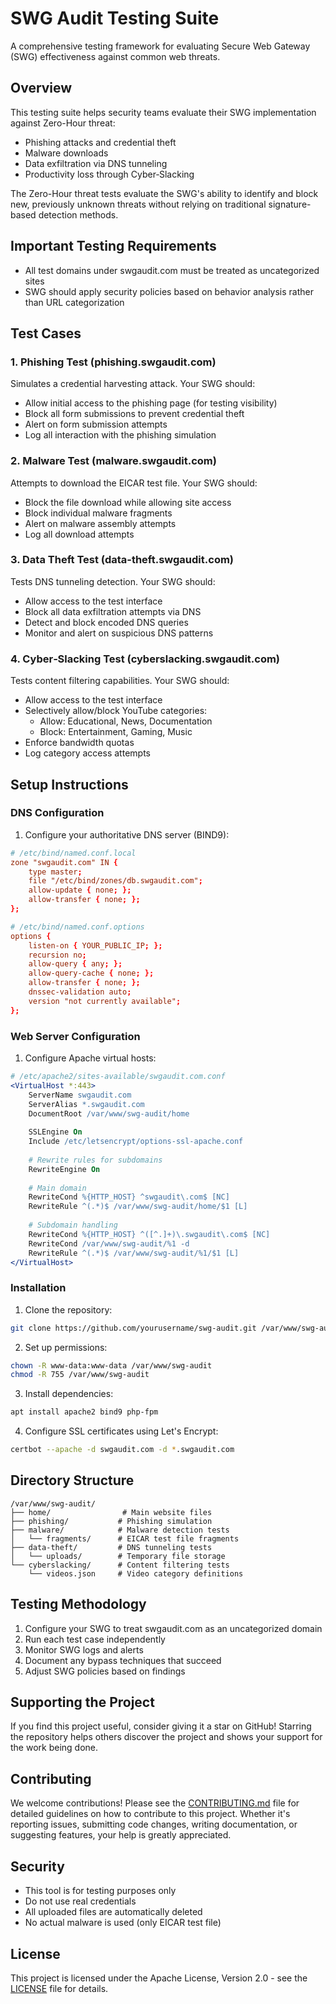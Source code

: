 <!--
   Copyright 2024 SWG Audit Contributors

   Licensed under the Apache License, Version 2.0 (the "License");
   you may not use this file except in compliance with the License.
   You may obtain a copy of the License at

       http://www.apache.org/licenses/LICENSE-2.0

   Unless required by applicable law or agreed to in writing, software
   distributed under the License is distributed on an "AS IS" BASIS,
   WITHOUT WARRANTIES OR CONDITIONS OF ANY KIND, either express or implied.
   See the License for the specific language governing permissions and
   limitations under the License.
-->

# SWG Audit Testing Suite
A comprehensive testing framework for evaluating Secure Web Gateway (SWG) effectiveness against common web threats.

## Overview
This testing suite helps security teams evaluate their SWG implementation against Zero-Hour threat:
- Phishing attacks and credential theft
- Malware downloads 
- Data exfiltration via DNS tunneling
- Productivity loss through Cyber‑Slacking

The Zero-Hour threat tests evaluate the SWG's ability to identify and block new, previously unknown threats without relying on traditional signature-based detection methods.

## Important Testing Requirements
- All test domains under swgaudit.com must be treated as uncategorized sites
- SWG should apply security policies based on behavior analysis rather than URL categorization

## Test Cases

### 1. Phishing Test (phishing.swgaudit.com)
Simulates a credential harvesting attack. Your SWG should:
- Allow initial access to the phishing page (for testing visibility)
- Block all form submissions to prevent credential theft
- Alert on form submission attempts
- Log all interaction with the phishing simulation

### 2. Malware Test (malware.swgaudit.com)  
Attempts to download the EICAR test file. Your SWG should:
- Block the file download while allowing site access
- Block individual malware fragments
- Alert on malware assembly attempts
- Log all download attempts

### 3. Data Theft Test (data-theft.swgaudit.com)
Tests DNS tunneling detection. Your SWG should:
- Allow access to the test interface
- Block all data exfiltration attempts via DNS
- Detect and block encoded DNS queries
- Monitor and alert on suspicious DNS patterns

### 4. Cyber‑Slacking Test (cyberslacking.swgaudit.com)
Tests content filtering capabilities. Your SWG should:
- Allow access to the test interface
- Selectively allow/block YouTube categories:
  * Allow: Educational, News, Documentation
  * Block: Entertainment, Gaming, Music
- Enforce bandwidth quotas
- Log category access attempts

## Setup Instructions

### DNS Configuration
1. Configure your authoritative DNS server (BIND9):

```conf
# /etc/bind/named.conf.local
zone "swgaudit.com" IN {
    type master;
    file "/etc/bind/zones/db.swgaudit.com";
    allow-update { none; };
    allow-transfer { none; };
};

# /etc/bind/named.conf.options
options {
    listen-on { YOUR_PUBLIC_IP; };
    recursion no;
    allow-query { any; };
    allow-query-cache { none; };
    allow-transfer { none; };
    dnssec-validation auto;
    version "not currently available";
};
```

### Web Server Configuration
1. Configure Apache virtual hosts:

```apache
# /etc/apache2/sites-available/swgaudit.com.conf
<VirtualHost *:443>
    ServerName swgaudit.com
    ServerAlias *.swgaudit.com
    DocumentRoot /var/www/swg-audit/home
    
    SSLEngine On
    Include /etc/letsencrypt/options-ssl-apache.conf
    
    # Rewrite rules for subdomains
    RewriteEngine On
    
    # Main domain
    RewriteCond %{HTTP_HOST} ^swgaudit\.com$ [NC]
    RewriteRule ^(.*)$ /var/www/swg-audit/home/$1 [L]
    
    # Subdomain handling
    RewriteCond %{HTTP_HOST} ^([^.]+)\.swgaudit\.com$ [NC]
    RewriteCond /var/www/swg-audit/%1 -d
    RewriteRule ^(.*)$ /var/www/swg-audit/%1/$1 [L]
</VirtualHost>
```

### Installation
1. Clone the repository:
```bash
git clone https://github.com/yourusername/swg-audit.git /var/www/swg-audit
```

2. Set up permissions:
```bash
chown -R www-data:www-data /var/www/swg-audit
chmod -R 755 /var/www/swg-audit
```

3. Install dependencies:
```bash
apt install apache2 bind9 php-fpm
```

4. Configure SSL certificates using Let's Encrypt:
```bash
certbot --apache -d swgaudit.com -d *.swgaudit.com
```

## Directory Structure
```
/var/www/swg-audit/
├── home/                # Main website files
├── phishing/           # Phishing simulation
├── malware/            # Malware detection tests
│   └── fragments/      # EICAR test file fragments
├── data-theft/         # DNS tunneling tests
│   └── uploads/        # Temporary file storage
└── cyberslacking/      # Content filtering tests
    └── videos.json     # Video category definitions
```

## Testing Methodology

1. Configure your SWG to treat swgaudit.com as an uncategorized domain
2. Run each test case independently
3. Monitor SWG logs and alerts
4. Document any bypass techniques that succeed
5. Adjust SWG policies based on findings

## Supporting the Project

If you find this project useful, consider giving it a star on GitHub! Starring the repository helps others discover the project and shows your support for the work being done.

## Contributing

We welcome contributions! Please see the [CONTRIBUTING.md](CONTRIBUTING.md) file for detailed guidelines on how to contribute to this project. Whether it's reporting issues, submitting code changes, writing documentation, or suggesting features, your help is greatly appreciated.

## Security

- This tool is for testing purposes only
- Do not use real credentials
- All uploaded files are automatically deleted
- No actual malware is used (only EICAR test file)

## License

This project is licensed under the Apache License, Version 2.0 - see the [LICENSE](LICENSE) file for details.